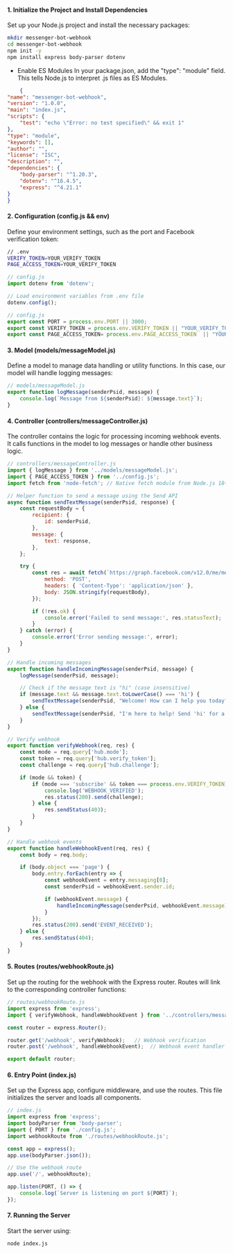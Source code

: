 #### 1. Initialize the Project and Install Dependencies
Set up your Node.js project and install the necessary packages:
```bash
mkdir messenger-bot-webhook
cd messenger-bot-webhook
npm init -y
npm install express body-parser dotenv
``` 
 - Enable ES Modules
    In your package.json, add the "type": "module" field. This tells Node.js to interpret .js files as ES Modules.
```json
    {
"name": "messenger-bot-webhook",
"version": "1.0.0",
"main": "index.js",
"scripts": {
    "test": "echo \"Error: no test specified\" && exit 1"
},
"type": "module",
"keywords": [],
"author": "",
"license": "ISC",
"description": "",
"dependencies": {
    "body-parser": "^1.20.3",
    "dotenv": "^16.4.5",
    "express": "^4.21.1"
}
}
```
#### 2. Configuration (config.js && env)
Define your environment settings, such as the port and Facebook verification token:

```bash
// .env
VERIFY_TOKEN=YOUR_VERIFY_TOKEN
PAGE_ACCESS_TOKEN=YOUR_VERIFY_TOKEN
```
```javascript
// config.js
import dotenv from 'dotenv';

// Load environment variables from .env file
dotenv.config();

// config.js
export const PORT = process.env.PORT || 3000;
export const VERIFY_TOKEN = process.env.VERIFY_TOKEN || "YOUR_VERIFY_TOKEN";
export const PAGE_ACCESS_TOKEN= process.env.PAGE_ACCESS_TOKEN  || "YOUR_VERIFY_TOKEN";
```
#### 3. Model (models/messageModel.js)
Define a model to manage data handling or utility functions. In this case, our model will handle logging messages:

```javascript
// models/messageModel.js
export function logMessage(senderPsid, message) {
    console.log(`Message from ${senderPsid}: ${message.text}`);
}
```
#### 4. Controller (controllers/messageController.js)
The controller contains the logic for processing incoming webhook events. It calls functions in the model to log messages or handle other business logic.

```javascript
// controllers/messageController.js
import { logMessage } from '../models/messageModel.js';
import { PAGE_ACCESS_TOKEN } from '../config.js';
import fetch from 'node-fetch'; // Native fetch module from Node.js 18+, or install 'node-fetch' for Node.js < 18

// Helper function to send a message using the Send API
async function sendTextMessage(senderPsid, response) {
    const requestBody = {
        recipient: {
            id: senderPsid,
        },
        message: {
            text: response,
        },
    };

    try {
        const res = await fetch(`https://graph.facebook.com/v12.0/me/messages?access_token=${PAGE_ACCESS_TOKEN}`, {
            method: 'POST',
            headers: { 'Content-Type': 'application/json' },
            body: JSON.stringify(requestBody),
        });

        if (!res.ok) {
            console.error('Failed to send message:', res.statusText);
        }
    } catch (error) {
        console.error('Error sending message:', error);
    }
}

// Handle incoming messages
export function handleIncomingMessage(senderPsid, message) {
    logMessage(senderPsid, message);

    // Check if the message text is "hi" (case insensitive)
    if (message.text && message.text.toLowerCase() === 'hi') {
        sendTextMessage(senderPsid, "Welcome! How can I help you today?");
    } else {
        sendTextMessage(senderPsid, "I'm here to help! Send 'hi' for a welcome message.");
    }
}

// Verify webhook
export function verifyWebhook(req, res) {
    const mode = req.query['hub.mode'];
    const token = req.query['hub.verify_token'];
    const challenge = req.query['hub.challenge'];

    if (mode && token) {
        if (mode === 'subscribe' && token === process.env.VERIFY_TOKEN) {
            console.log('WEBHOOK_VERIFIED');
            res.status(200).send(challenge);
        } else {
            res.sendStatus(403);
        }
    }
}

// Handle webhook events
export function handleWebhookEvent(req, res) {
    const body = req.body;

    if (body.object === 'page') {
        body.entry.forEach(entry => {
            const webhookEvent = entry.messaging[0];
            const senderPsid = webhookEvent.sender.id;

            if (webhookEvent.message) {
                handleIncomingMessage(senderPsid, webhookEvent.message);
            }
        });
        res.status(200).send('EVENT_RECEIVED');
    } else {
        res.sendStatus(404);
    }
}

```
#### 5. Routes (routes/webhookRoute.js)
Set up the routing for the webhook with the Express router. Routes will link to the corresponding controller functions:

```javascript
// routes/webhookRoute.js
import express from 'express';
import { verifyWebhook, handleWebhookEvent } from '../controllers/messageController.js';

const router = express.Router();

router.get('/webhook', verifyWebhook);   // Webhook verification
router.post('/webhook', handleWebhookEvent);  // Webhook event handler

export default router;
```

#### 6. Entry Point (index.js)
Set up the Express app, configure middleware, and use the routes. This file initializes the server and loads all components.

```javascript
// index.js
import express from 'express';
import bodyParser from 'body-parser';
import { PORT } from './config.js';
import webhookRoute from './routes/webhookRoute.js';

const app = express();
app.use(bodyParser.json());

// Use the webhook route
app.use('/', webhookRoute);

app.listen(PORT, () => {
    console.log(`Server is listening on port ${PORT}`);
});
```
#### 7. Running the Server
Start the server using:

```bash
node index.js
```

